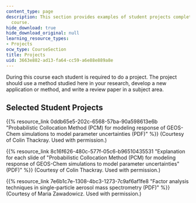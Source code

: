 ```yaml
---
content_type: page
description: This section provides examples of student projects completed for the
  course.
hide_download: true
hide_download_original: null
learning_resource_types:
- Projects
ocw_type: CourseSection
title: Projects
uid: 3663e882-ad13-fa64-cc59-a6e88e889a8e
---
```


During this course each student is required to do a project. The project should use a method studied here in your research, develop a new application or method, and write a review paper in a subject area.

Selected Student Projects
-------------------------

{{% resource_link 0ddb65e5-202c-6568-57ba-90a598613e6b "Probabilistic Collocation Method (PCM) for modeling response of GEOS-Chem simulations to model parameter uncertainties (PDF)" %}} (Courtesy of Colin Thackray. Used with permission.)

{{% resource_link 8c16f626-480c-577f-05c6-b96510435531 "Explanation for each slide of \"Probabilistic Collocation Method (PCM) for modeling response of GEOS-Chem simulations to model parameter uncertainties\" (PDF)" %}} (Courtesy of Colin Thackray. Used with permission.)

{{% resource_link 7e6b1c7e-1308-4bc3-1273-7c9af6af1fe8 "Factor analysis techniques in single-particle aerosol mass spectrometry (PDF)" %}} (Courtesy of Maria Zawadowicz. Used with permission.)